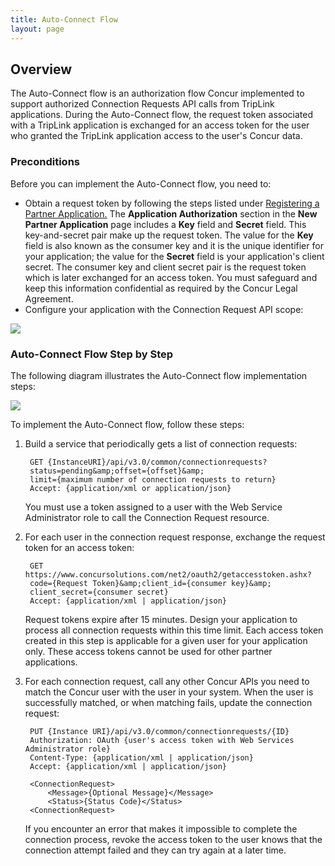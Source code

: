 ```yaml
---
title: Auto-Connect Flow
layout: page
---
```


## Overview

The Auto-Connect flow is an authorization flow Concur implemented to support authorized Connection Requests API calls from TripLink applications. During the Auto-Connect flow, the request token associated with a TripLink application is exchanged for an access token for the user who granted the TripLink application access to the user's Concur data.

### Preconditions

Before you can implement the Auto-Connect flow, you need to:

* Obtain a request token by following the steps listed under [Registering a Partner Application.](https://developer.concur.com/node/203) The **Application Authorization** section in the **New Partner Application** page includes a **Key** field and **Secret** field. This key-and-secret pair make up the request token. The value for the **Key** field is also known as the consumer key and it is the unique identifier for your application; the value for the **Secret** field is your application's client secret. The consumer key and client secret pair is the request token which is later exchanged for an access token. You must safeguard and keep this information confidential as required by the Concur Legal Agreement.
* Configure your application with the Connection Request API scope:

![](https://developer.concur.com/sites/default/files/APIScope_register_partner_app_ConnectionsRequest_APIScope_cropped.png)

### Auto-Connect Flow Step by Step

The following diagram illustrates the Auto-Connect flow implementation steps:

![](https://developer.concur.com/sites/default/files/Connection%20Request.png)

To implement the Auto-Connect flow, follow these steps:

1. Build a service that periodically gets a list of connection requests:

		GET {InstanceURI}/api/v3.0/common/connectionrequests?
		status=pending&amp;offset={offset}&amp;
		limit={maximum number of connection requests to return}
		Accept: {application/xml or application/json}

    You must use a token assigned to a user with the Web Service Administrator role to call the Connection Request resource.

2. For each user in the connection request response, exchange the request token for an access token:
              
		GET https://www.concursolutions.com/net2/oauth2/getaccesstoken.ashx?
		code={Request Token}&amp;client_id={consumer key}&amp;
		client_secret={consumer secret}
		Accept: {application/xml | application/json}

    Request tokens expire after 15 minutes. Design your application to process all connection requests within this time limit. Each access token created in this step is applicable for a given user for your application only. These access tokens cannot be used for other partner applications.

3. For each connection request, call any other Concur APIs you need to match the Concur user with the user in your system. When the user is successfully matched, or when matching fails, update the connection request:
              
		PUT {Instance URI}/api/v3.0/common/connectionrequests/{ID}
		Authorization: OAuth {user's access token with Web Services Administrator role}
		Content-Type: {application/xml | application/json}
		Accept: {application/xml | application/json}

		<ConnectionRequest>
		    <Message>{Optional Message}</Message>
		    <Status>{Status Code}</Status>
		<ConnectionRequest>

	If you encounter an error that makes it impossible to complete the connection process, revoke the access token to the user knows that the connection attempt failed and they can try again at a later time.
